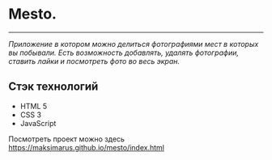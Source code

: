 # Mesto.

---

_Приложение в котором можно делиться фотографиями мест в которых вы побывали._
_Есть возможность добавлять, удалять фотографии, ставить лайки и посмотреть фото во весь экран._

## Стэк технологий

- HTML 5
- CSS 3
- JavaScript

Посмотреть проект можно здесь
https://maksimarus.github.io/mesto/index.html
